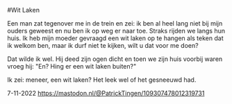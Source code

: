 #Wit Laken

Een man zat tegenover me in de trein en zei: ik ben al heel lang niet bij mijn ouders geweest en nu ben ik op weg er naar toe. Straks rijden we langs hun huis. Ik heb mijn moeder gevraagd een wit laken op te hangen als teken dat ik welkom ben, maar ik durf niet te kijken, wilt u dat voor me doen?

Dat wilde ik wel. Hij deed zijn ogen dicht en toen we zijn huis voorbij waren vroeg hij: "En? Hing er een wit laken buiten?"

Ik zei: meneer, een wit laken? Het leek wel of het gesneeuwd had.

7-11-2022
https://mastodon.nl/@PatrickTingen/109307478012319731